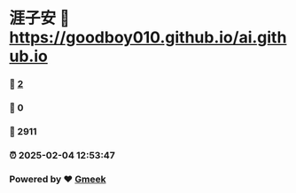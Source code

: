 # 涯子安 :link: https://goodboy010.github.io/ai.github.io 
### :page_facing_up: [2](https://goodboy010.github.io/ai.github.io/tag.html) 
### :speech_balloon: 0 
### :hibiscus: 2911 
### :alarm_clock: 2025-02-04 12:53:47 
### Powered by :heart: [Gmeek](https://github.com/Meekdai/Gmeek)
